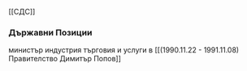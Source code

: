 [[СДС]]

### Държавни Позиции
министър индустрия търговия и услуги в [[(1990.11.22 - 1991.11.08) Правителство Димитър Попов]]